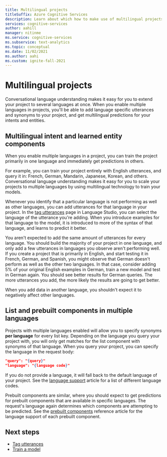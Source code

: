 ```yaml
---
title: Multilingual projects
titleSuffix: Azure Cognitive Services
description: Learn about which how to make use of multilingual projects in conversational language understanding
services: cognitive-services
author: aahill
manager: nitinme
ms.service: cognitive-services
ms.subservice: text-analytics
ms.topic: conceptual
ms.date: 11/02/2021
ms.author: aahi
ms.custom: ignite-fall-2021
---
```


# Multilingual projects

Conversational language understanding makes it easy for you to extend your project to several languages at once. When you enable multiple languages in projects, you'll be able to add language specific utterances and synonyms to your project, and get multilingual predictions for your intents and entities. 

## Multilingual intent and learned entity components

When you enable multiple languages in a project, you can train the project primarily in one language and immediately get predictions in others. 

For example, you can train your project entirely with English utterances, and query it in: French, German, Mandarin, Japanese, Korean, and others. Conversational language understanding makes it easy for you to scale your projects to multiple languages by using multilingual technology to train your models.

Whenever you identify that a particular language is not performing as well as other languages, you can add utterances for that language in your project. In the [tag utterances](../how-to/tag-utterances.md) page in Language Studio, you can select the language of the utterance you're adding. When you introduce examples for that language to the model, it is introduced to more of the syntax of that language, and learns to predict it better.

You aren't expected to add the same amount of utterances for every language. You should build the majority of your project in one language, and only add a few utterances in languages you observe aren't performing well. If you create a project that is primarily in English, and start testing it in French, German, and Spanish, you might observe that German doesn't perform as well as the other two languages. In that case, consider adding 5% of your original English examples in German, train a new model and test in German again. You should see better results for German queries. The more utterances you add, the more likely the results are going to get better. 

When you add data in another language, you shouldn't expect it to negatively affect other languages. 

## List and prebuilt components in multiple languages

Projects with multiple languages enabled will allow you to specify synonyms **per language** for every list key. Depending on the language you query your project with, you will only get matches for the list component with synonyms of that language. When you query your project, you can specify the language in the request body:

```json
"query": "{query}"
"language": "{language code}"
```

If you do not provide a language, it will fall back to the default language of your project. See the [language support](../language-support.md) article for a list of different language codes.

Prebuilt components are similar, where you should expect to get predictions for prebuilt components that are available in specific languages. The request's language again determines which components are attempting to be predicted. See the [prebuilt components](../prebuilt-component-reference.md) reference article for the language support of each prebuilt component.

## Next steps

* [Tag utterances](../how-to/tag-utterances.md) 
* [Train a model](../how-to/train-model.md)
